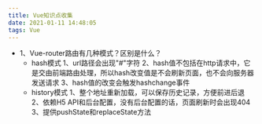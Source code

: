 ```yaml
---
title: Vue知识点收集
date: 2021-01-11 14:48:05
tags: Vue
---
```

- 1、Vue-router路由有几种模式？区别是什么？
  * hash模式
    1、url路径会出现"#"字符
    2、hash值不包括在http请求中，它是交由前端路由处理，所以hash改变值是不会刷新页面，也不会向服务器发送请求
    3、hash值的改变会触发hashchange事件
  * history模式
    1、整个地址重新加载，可以保存历史记录，方便前进后退
    2、依赖H5 API和后台配置，没有后台配置的话，页面刷新时会出现404
    3、提供pushState和replaceState方法